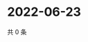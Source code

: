 # 2022-06-23

共 0 条

<!-- BEGIN WEIBO -->
<!-- 最后更新时间 Thu Jun 23 2022 21:37:37 GMT+0800 (China Standard Time) -->

<!-- END WEIBO -->
